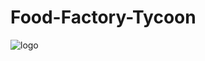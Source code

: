 # Food-Factory-Tycoon
![logo](https://github.com/lukacs-leon/Food-Factory-Tycoon/blob/main/CFC00044-A4BE-4DD3-BEC0-E014B9D6952F.png)

